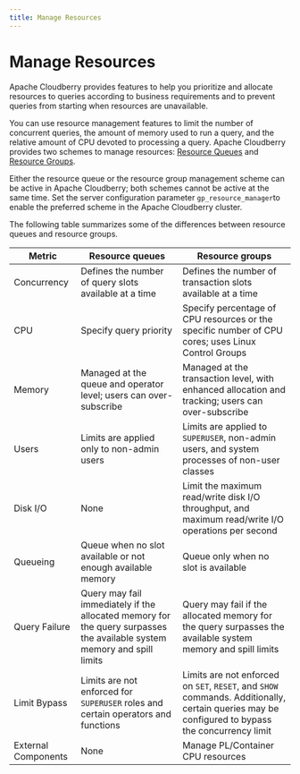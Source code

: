 ```yaml
---
title: Manage Resources
---
```


# Manage Resources

Apache Cloudberry provides features to help you prioritize and allocate resources to queries according to business requirements and to prevent queries from starting when resources are unavailable.

You can use resource management features to limit the number of concurrent queries, the amount of memory used to run a query, and the relative amount of CPU devoted to processing a query. Apache Cloudberry provides two schemes to manage resources: [Resource Queues](./manage-resources-using-resource-queues.md) and [Resource Groups](./manage-resources-using-resource-groups.md).

Either the resource queue or the resource group management scheme can be active in Apache Cloudberry; both schemes cannot be active at the same time. Set the server configuration parameter `gp_resource_manager`to enable the preferred scheme in the Apache Cloudberry cluster.

The following table summarizes some of the differences between resource queues and resource groups.

|Metric|Resource queues|Resource groups|
|------|---------------|---------------|
|Concurrency|Defines the number of query slots available at a time|Defines the number of transaction slots available at a time|
|CPU|Specify query priority|Specify percentage of CPU resources or the specific number of CPU cores; uses Linux Control Groups|
|Memory|Managed at the queue and operator level; users can over-subscribe|Managed at the transaction level, with enhanced allocation and tracking; users can over-subscribe|
|Users|Limits are applied only to non-admin users|Limits are applied to `SUPERUSER`, non-admin users, and system processes of non-user classes|
|Disk I/O|None|Limit the maximum read/write disk I/O throughput, and maximum read/write I/O operations per second|
|Queueing|Queue when no slot available or not enough available memory|Queue only when no slot is available|
|Query Failure|Query may fail immediately if the allocated memory for the query surpasses the available system memory and spill limits|Query may fail if the allocated memory for the query surpasses the available system memory and spill limits|
|Limit Bypass|Limits are not enforced for `SUPERUSER` roles and certain operators and functions|Limits are not enforced on `SET`, `RESET`, and `SHOW` commands. Additionally, certain queries may be configured to bypass the concurrency limit|
|External Components|None|Manage PL/Container CPU resources|

